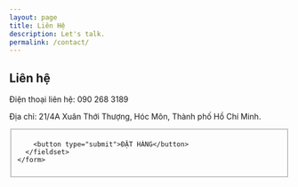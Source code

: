 ```yaml
---
layout: page
title: Liên Hệ
description: Let's talk.
permalink: /contact/
---
```


<style type="text/css" media="screen">
  .container {
    margin: 0px auto;
    max-width: 600px;
  }
</style>

<div class="container">

  <h2>Liên hệ</h2>
  <p>Điện thoại liên hệ: 090 268 3189</p>
  <p>Địa chỉ: 21/4A Xuân Thới Thượng, Hóc Môn, Thành phố Hồ Chí Minh.</p>

  <div id="form" class="contact-form">
    <form accept-charset="UTF-8" method="POST" href="https://docs.google.com/forms/d/e/1FAIpQLSfFzVUIZlyyK-TiKsZNTf-MKubPu_ip7zJQUpQzLq4JcsBVOw/viewform" v-on:submit.prevent="validateBeforeSubmit" ref="contact">
      <fieldset>
        <input type="hidden" name="_subject" value="New contact!" />
        <input type="hidden" name="_next" value="{{ site.url }}/contact/message-sent/" />
        <input type="hidden" name="_language" value="en" />

        <button type="submit">ĐẶT HÀNG</button>
      </fieldset>
    </form>
  </div>

</div>

<script type="text/javascript">
function adjust_textarea(h) {
    h.style.height = "200px";
    h.style.height = (h.scrollHeight)+"px";
}
</script>

<script src="https://unpkg.com/vue@2.4.2"></script>
<script src="https://unpkg.com/vee-validate@2.0.0-rc.8"></script>
<script type="text/javascript">
Vue.use(VeeValidate);

new Vue({
  el: '#form',
  delimiters: ['${', '}'],
  methods: {
    validateBeforeSubmit: function () {
      this.$validator.validateAll();
      if (!this.errors.any()) {
        this.$refs.contact.submit();
      }
    }
  }
});
</script>
